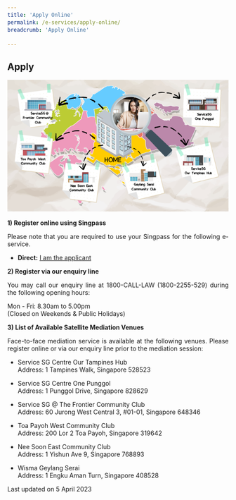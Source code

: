```yaml
---
title: 'Apply Online'
permalink: /e-services/apply-online/
breadcrumb: 'Apply Online'

---
```



## Apply

<div class="image"><img src="/images/SGmap.png/" style="width:600px" title="Apply Online" alt="Apply Online"></div>


**1) Register online using Singpass**

<p style="text-align: justify">Please note that you are required to use your Singpass for the following e-service.</p>

* **Direct:**  [I am the applicant](https://eservices.mlaw.gov.sg/cmc/mediatorsportal/direct-intake/)

 
**2) Register via our enquiry line**

<p style="text-align: justify">You may call our enquiry line at 1800-CALL-LAW (1800-2255-529) during the following opening hours:</p>

Mon - Fri: 8.30am to 5.00pm<br>
(Closed on Weekends & Public Holidays)


**3) List of Available Satellite Mediation Venues**

<p style="text-align: justify">Face-to-face mediation service is available at the following venues. Please register online or via our enquiry line
prior to the mediation session:</p>


  - Service SG Centre Our Tampines Hub<br>
  Address: 1 Tampines Walk, Singapore 528523<br>
  
- Service SG Centre One Punggol<br>
  Address: 1 Punggol Drive, Singapore 828629<br>
  
- Service SG @ The Frontier Community Club<br>
  Address: 60 Jurong West Central 3, #01-01, Singapore 648346<br>
  
- Toa Payoh West Community Club<br>
  Address: 200 Lor 2 Toa Payoh, Singapore 319642<br>
  
- Nee Soon East Community Club<br>
  Address: 1 Yishun Ave 9, Singapore 768893<br>
  
- Wisma Geylang Serai<br>
  Address: 1 Engku Aman Turn, Singapore 408528<br>

<p class="right-side-updated">Last updated on 5 April 2023</p> 
